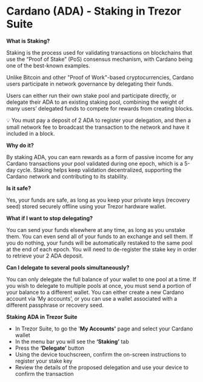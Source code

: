 # Cardano (ADA) - Staking in Trezor Suite

**What is Staking?**

Staking is the process used for validating transactions on blockchains that use the “Proof of Stake” (PoS) consensus mechanism, with Cardano being one of the best-known examples.&#x20;

Unlike Bitcoin and other "Proof of Work"-based cryptocurrencies, Cardano users participate in network governance by delegating their funds.

Users can either run their own stake pool and participate directly, or delegate their ADA to an existing staking pool, combining the weight of many users’ delegated funds to compete for rewards from creating blocks.

💡 You must pay a deposit of 2 ADA to register your delegation, and then a small network fee to broadcast the transaction to the network and have it included in a block.

**Why do it?**

By staking ADA, you can earn rewards as a form of passive income for any Cardano transactions your pool validated during one epoch, which is a 5-day cycle. Staking helps keep validation decentralized, supporting the Cardano network and contributing to its stability.

**Is it safe?**

Yes, your funds are safe, as long as you keep your private keys (recovery seed) stored securely offline using your Trezor hardware wallet.

**What if I want to stop delegating?**

You can send your funds elsewhere at any time, as long as you unstake them. You can even send all of your funds to an exchange and sell them. If you do nothing, your funds will be automatically restaked to the same pool at the end of each epoch. You will need to de-register the stake key in order to retrieve your 2 ADA deposit.

**Can I delegate to several pools simultaneously?**

You can only delegate the full balance of your wallet to one pool at a time. If you wish to delegate to multiple pools at once, you must send a portion of your balance to a different wallet. You can either create a new Cardano account via ‘My accounts’, or you can use a wallet associated with a different passphrase or recovery seed.

**Staking ADA in Trezor Suite**

* In Trezor Suite, to go the '**My Accounts'** page and select your Cardano wallet
* In the menu bar you will see the **‘Staking’** tab
* Press the **‘Delegate’** button
* Using the device touchscreen, confirm the on-screen instructions to register your stake key
* Review the details of the proposed delegation and use your device to confirm the transaction

